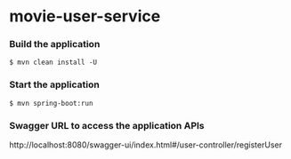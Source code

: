 # movie-user-service

### Build the application
```
$ mvn clean install -U
```

### Start the application
```
$ mvn spring-boot:run
```

### Swagger URL to access the application APIs
http://localhost:8080/swagger-ui/index.html#/user-controller/registerUser


